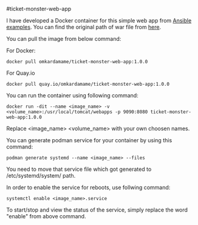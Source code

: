 #ticket-monster-web-app

I have developed a Docker container for this simple web app from [Ansible examples](https://github.com/ansible/ansible-examples).
You can find the original path of war file from [here](https://github.com/ansible/ansible-examples/blob/master/jboss-standalone/roles/java-app/files/ticket-monster.war).

You can pull the image from below command:

For Docker:
```
docker pull omkardamame/ticket-monster-web-app:1.0.0
```

For Quay.io
```
docker pull quay.io/omkardamame/ticket-monster-web-app:1.0.0
```

You can run the container using following command:
```
docker run -dit --name <image_name> -v <volume_name>:/usr/local/tomcat/webapps -p 9090:8080 ticket-monster-web-app:1.0.0
```

Replace <image_name> <volume_name> with your own choosen names.

You can generate podman service for your container by using this command:
```
podman generate systemd --name <image_name> --files
```

You need to move that service file which got generated to /etc/systemd/system/ path.

In order to enable the service for reboots, use follwing command:
```
systemctl enable <image_name>.service
```

To start/stop and view the status of the service, simply replace the word "enable" from above command.